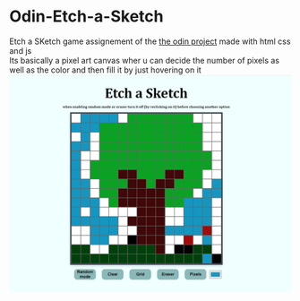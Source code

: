 # Odin-Etch-a-Sketch
Etch a SKetch game assignement of the <a href="https://www.theodinproject.com/">the odin project</a> made with html css and js      
Its basically a pixel art canvas wher u can decide the number of pixels as well as the color and then fill it by just hovering on it     
![etch a sketch preview](image.png)